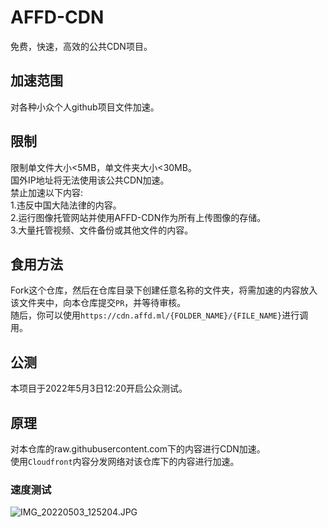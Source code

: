 # AFFD-CDN
免费，快速，高效的公共CDN项目。

## 加速范围
对各种小众个人github项目文件加速。

## 限制
限制单文件大小<5MB，单文件夹大小<30MB。<br>
国外IP地址将无法使用该公共CDN加速。<br>
禁止加速以下内容:<br>
1.违反中国大陆法律的内容。<br>
2.运行图像托管网站并使用AFFD-CDN作为所有上传图像的存储。<br>
3.大量托管视频、文件备份或其他文件的内容。<br>

## 食用方法
Fork这个仓库，然后在仓库目录下创建任意名称的文件夹，将需加速的内容放入该文件夹中，向本仓库提交`PR`，并等待审核。<br>
随后，你可以使用```https://cdn.affd.ml/{FOLDER_NAME}/{FILE_NAME}```进行调用。<br>

## 公测
本项目于2022年5月3日12:20开启公众测试。

## 原理
对本仓库的raw.githubusercontent.com下的内容进行CDN加速。<br>
使用`Cloudfront`内容分发网络对该仓库下的内容进行加速。

### 速度测试
![IMG_20220503_125204.JPG](https://alpha-q3.sourcegcdn.com/2022/05/03/9yXlgmMI.JPG)
